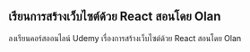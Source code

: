 เรียนการสร้างเว็บไซต์ด้วย React สอนโดย Olan
------------------------------------------

ลงเรียนคอร์สออนไลน์ Udemy เรื่องการสร้างเว็บไซต์ด้วย React สอนโดย Olan